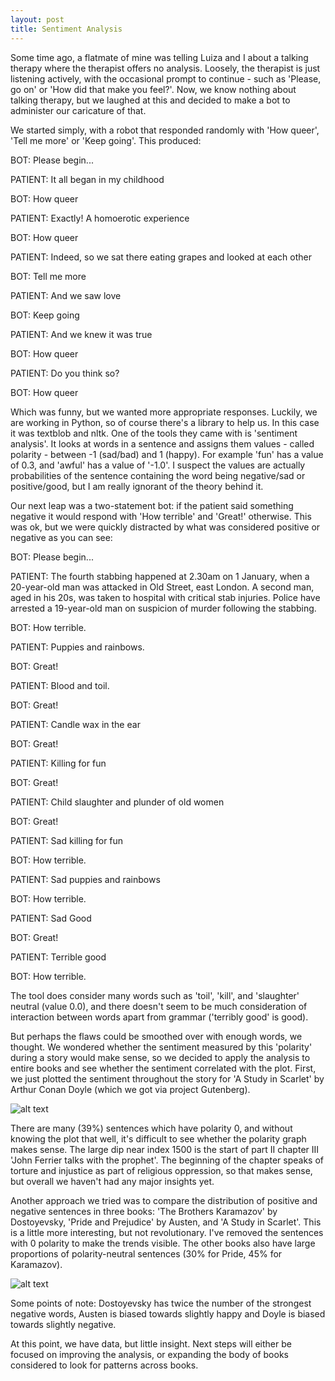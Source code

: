 ```yaml
---
layout: post
title: Sentiment Analysis
---
```


Some time ago, a flatmate of mine was telling Luiza and I about a talking therapy where the therapist offers no analysis. Loosely, the therapist is just listening actively, with the occasional prompt to continue - such as 'Please, go on' or 'How did that make you feel?'. Now, we know nothing about talking therapy, but we laughed at this and decided to make a bot to administer our caricature of that.

We started simply, with a robot that responded randomly with 'How queer', 'Tell me more' or 'Keep going'. This produced:

BOT: Please begin...

PATIENT: It all began in my childhood

BOT: How queer

PATIENT: Exactly! A homoerotic experience

BOT: How queer

PATIENT: Indeed, so we sat there eating grapes and looked at each other

BOT: Tell me more

PATIENT: And we saw love

BOT: Keep going

PATIENT: And we knew it was true

BOT: How queer

PATIENT: Do you think so?

BOT: How queer

Which was funny, but we wanted more appropriate responses. Luckily, we are working in Python, so of course there's a library to help us. In this case it was textblob and nltk. One of the tools they came with is 'sentiment analysis'. It looks at words in a sentence and assigns them values - called polarity - between -1 (sad/bad) and 1 (happy). For example 'fun' has a value of 0.3, and 'awful' has a value of '-1.0'. I suspect the values are actually probabilities of the sentence containing the word being negative/sad or positive/good, but I am really ignorant of the theory behind it.

Our next leap was a two-statement bot: if the patient said something negative it would respond with 'How terrible' and 'Great!' otherwise. This was ok, but we were quickly distracted by what was considered positive or negative as you can see:

BOT: Please begin...

PATIENT: The fourth stabbing happened at 2.30am on 1 January, when a 20-year-old man was attacked in Old Street, east London. A second man, aged in his 20s, was taken to hospital with critical stab injuries. Police have arrested a 19-year-old man on suspicion of murder following the stabbing.

BOT: How terrible.

PATIENT: Puppies and rainbows.

BOT: Great!

PATIENT: Blood and toil.

BOT: Great!

PATIENT: Candle wax in the ear

BOT: Great!

PATIENT: Killing for fun

BOT: Great!

PATIENT: Child slaughter and plunder of old women

BOT: Great!

PATIENT: Sad killing for fun

BOT: How terrible.

PATIENT: Sad puppies and rainbows

BOT: How terrible.

PATIENT: Sad Good

BOT: Great!

PATIENT: Terrible good

BOT: How terrible.

The tool does consider many words such as 'toil', 'kill', and 'slaughter' neutral (value 0.0), and there doesn't seem to be much consideration of interaction between words apart from grammar ('terribly good' is good).

But perhaps the flaws could be smoothed over with enough words, we thought. We wondered whether the sentiment measured by this 'polarity' during a story would make sense, so we decided to apply the analysis to entire books and see whether the sentiment correlated with the plot. First, we just plotted the sentiment throughout the story for 'A Study in Scarlet' by Arthur Conan Doyle (which we got via project Gutenberg).

![alt text](http://127.0.0.1:4000/public/d180106_scarlet_sentiment.jpg)

There are many (39%) sentences which have polarity 0, and without knowing the plot that well, it's difficult to see whether the polarity graph makes sense. The large dip near index 1500 is the start of part II chapter III 'John Ferrier talks with the prophet'. The beginning of the chapter speaks of torture and injustice as part of religious oppression, so that makes sense, but overall we haven't had any major insights yet.

Another approach we tried was to compare the distribution of positive and negative sentences in three books: 'The Brothers Karamazov' by Dostoyevsky, 'Pride and Prejudice' by Austen, and 'A Study in Scarlet'. This is a little more interesting, but not revolutionary. I've removed the sentences with 0 polarity to make the trends visible. The other books also have large proportions of polarity-neutral sentences (30% for Pride, 45% for Karamazov).

![alt text](http://127.0.0.1:4000/public/d180106_histogram.jpg)

Some points of note: Dostoyevsky has twice the number of the strongest negative words, Austen is biased towards slightly happy and Doyle is biased towards slightly negative.

At this point, we have data, but little insight. Next steps will either be focused on improving the analysis, or expanding the body of books considered to look for patterns across books.
